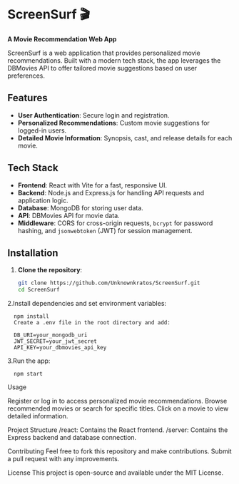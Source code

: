 # ScreenSurf 🎬  
**A Movie Recommendation Web App**  

ScreenSurf is a web application that provides personalized movie recommendations. Built with a modern tech stack, the app leverages the DBMovies API to offer tailored movie suggestions based on user preferences. 

## Features
- **User Authentication**: Secure login and registration.
- **Personalized Recommendations**: Custom movie suggestions for logged-in users.
- **Detailed Movie Information**: Synopsis, cast, and release details for each movie.

## Tech Stack
- **Frontend**: React with Vite for a fast, responsive UI.
- **Backend**: Node.js and Express.js for handling API requests and application logic.
- **Database**: MongoDB for storing user data.
- **API**: DBMovies API for movie data.
- **Middleware**: CORS for cross-origin requests, `bcrypt` for password hashing, and `jsonwebtoken` (JWT) for session management.

## Installation

1. **Clone the repository**:  
   ```bash
   git clone https://github.com/Unknownkratos/ScreenSurf.git
   cd ScreenSurf
2.Install dependencies and set environment variables:

      npm install
      Create a .env file in the root directory and add:

      DB_URI=your_mongodb_uri
      JWT_SECRET=your_jwt_secret
      API_KEY=your_dbmovies_api_key

3.Run the app:

      npm start

Usage

Register or log in to access personalized movie recommendations.
Browse recommended movies or search for specific titles.
Click on a movie to view detailed information.

Project Structure
/react: Contains the React frontend.
/server: Contains the Express backend and database connection.

Contributing
Feel free to fork this repository and make contributions. Submit a pull request with any improvements.


License
This project is open-source and available under the MIT License.
